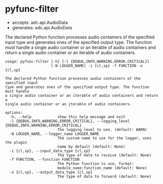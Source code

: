 # pyfunc-filter

* accepts: adc.api.AudioData
* generates: adc.api.AudioData

The declared Python function processes audio containers of the specified input type and generates ones of the specified output type. The function must handle a single audio container or an iterable of audio containers and return a single audio container or an iterable of audio containers.

```
usage: pyfunc-filter [-h] [-l {DEBUG,INFO,WARNING,ERROR,CRITICAL}]
                     [-N LOGGER_NAME] -i {cl,sp} -f FUNCTION -o {cl,sp}

The declared Python function processes audio containers of the specified input
type and generates ones of the specified output type. The function must handle
a single audio container or an iterable of audio containers and return a
single audio container or an iterable of audio containers.

options:
  -h, --help            show this help message and exit
  -l {DEBUG,INFO,WARNING,ERROR,CRITICAL}, --logging_level {DEBUG,INFO,WARNING,ERROR,CRITICAL}
                        The logging level to use. (default: WARN)
  -N LOGGER_NAME, --logger_name LOGGER_NAME
                        The custom name to use for the logger, uses the plugin
                        name by default (default: None)
  -i {cl,sp}, --input_data_type {cl,sp}
                        The type of data to receive (default: None)
  -f FUNCTION, --function FUNCTION
                        The Python function to use, format:
                        module_name:function_name (default: None)
  -o {cl,sp}, --output_data_type {cl,sp}
                        The type of data to forward (default: None)
```
